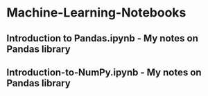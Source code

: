 # Machine-Learning-Notebooks

## Introduction to Pandas.ipynb - My notes on Pandas library
## Introduction-to-NumPy.ipynb - My notes on Pandas library

